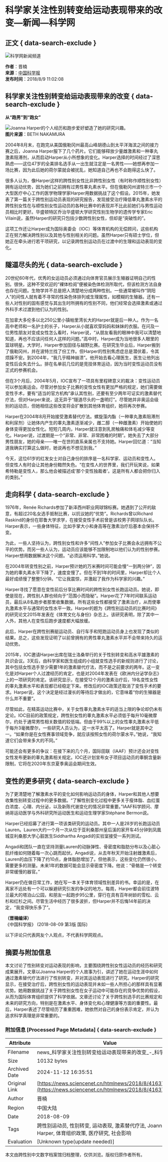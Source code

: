 # 科学家关注性别转变给运动表现带来的改变—新闻—科学网

## 正文 { data-search-exclude }


![科学网新闻频道](/images/news.jpg)

**作者**：晋楠  
**来源**：[中国科学报](http://www.sciencenet.cn/dz/dznews_photo.aspx)  
**发布时间**：2018/8/9 11:02:08  

## 科学家关注性别转变给运动表现带来的改变 { data-search-exclude }

**从“跑男”到“跑女”**

![Joanna Harper的个人经历和跑步爱好塑造了她的研究兴趣。](https://example.com/image.jpg)  
**图片来源**：BETH NAKAMURA

2004年8月末，在跑完从美国俄勒冈州最高山峰胡德山到太平洋海滨之间的接力赛之后，Joanna Harper服下了几个药片。它们能够释放少量雌激素和一种睾丸激素阻滞剂，从而启动Harper从小所想象的变化。Harper选择的时间经过了深思熟虑——这位47岁的全美排名选手从一出生就注定是一名男性——她想再参加一场比赛，因为此后她的荷尔蒙就会被扰乱，她知道自己再也不会跑得这么快了。

很多人认为，像Harper这样的跨性别女性比非跨性别女性（有时称作顺性别女性）拥有运动优势，因为她们之前拥有过男性睾丸素水平。但在俄勒冈州波特兰市一个大型医疗中心工作的医学物理学家Harper用数据挑战了这个假设。2015年，她发表了第一篇关于跨性别运动员表现的研究报告，发现接受治疗降低睾丸激素水平的跨性别女性在与顺性别女性运动员的各种比赛中的表现并不比此前她们与男性运动员相比时更好。华盛顿特区乔治华盛顿大学研究性别生物学的遗传学专家Eric Vilain说，虽然Harper的研究只包括少数跨性别女性，但却是“突破性的”。

这项工作还让Harper成为国际奥委会（IOC）等体育机构的无偿顾问，这些机构正在努力解决跨性别以及其他与性别相关的问题。虽然Harper只有硕士学位，但她正在牵头进行若干项研究，以记录跨性别运动员在过渡中的生理和运动表现的变化。

## **隧道尽头的光** { data-search-exclude }

20世纪60年代，优秀的女运动员必须通过向体育官员展示生殖器证明自己的性别。很快，这种不受欢迎的“裸体检阅”便被染色体检测所取代，但该检测方法自身也存在问题。生物学并不总是把人清楚地分成两种性别。一些通常被叫作“阴阳人”的间性人就有着不寻常的性染色体排列或生理属性，如模糊的生殖器。还有一些人对性别的固有感觉与其出生时所拥有的性别不同，他们经常会选择激素或通过外科手术过渡到他们认为的性别。

在加拿大多伦多以北250公里小镇帕里湾长大的Harper就是后一种人。作为一名高中老师和一名护士的长子，Harper从小就喜欢穿妈妈和妹妹的衣服。在问及一位男性朋友对变成女性怎么看时，Harper说，“从朋友看我的眼神中我可以清楚地知道，再也不应该问任何人这样的问题。”高中时，Harper成为当地很多人眼里的篮球明星。大学时，Harper参加田径与越野比赛。在研究生毕业后，Harper搬到了俄勒冈州，并在波特兰找了份工作。但Harper的性别焦虑症总是潜伏着，令其烦躁不安。到2004年，“我几乎精神崩溃”。他开始去看心理医生，医生让他列出变性后会失去什么。排在名单前几位的是竞技体育运动，因为当时变性运动员没有正式的参赛机会。

但在3个月后，2004年5月，IOC宣布了一项具有里程碑意义的裁决：变性运动员可以参加奥运会。尽管对参加女子比赛的变性女性有更加严格的规定，她们需要做变性手术，要有“适当的官方机构”承认其性别，还要有至少两年可证实的激素替代疗法，但对Harper来说，这无异于“隧道尽头的一盏明灯”。尽管她并非奥运会级别的运动员，但她相信这些改变将会扩散到其他体育组织，她将再次参赛。

Harper在2004年8月开始接受激素替代疗法。螺旋藻内酯（一种睾丸激素阻滞剂和利尿剂）让她体内产生的睾丸激素逐渐减少，雌二醇（一种雌激素）开始使她的身体变得更加女性化。短短几周内，Harper就注意到乳房触痛和体毛减少等变化。Harper说，过渡期是一个“非常、非常、非常困难的时期”。她失去了大部分男性朋友，她的母亲——唯一在世的直系亲属也不支持她。Harper回忆道：“当知道我确实打算这么做时，她说再也不想见到我。”

今天，这位61岁的红发女士对自己身份的排序是一名科学家、运动员和变性人。但变性人有时会让其他身份黯然失色。“在变性人的世界里，我们开玩笑说，如果希特勒是变性人，那么他会被描述成‘那个变性独裁者’。这是所有人都会把你归入的类别。”

## **走向科学** { data-search-exclude }

1976年，Renée Richards参加了新泽西州职业网球锦标赛。她遇到了公开的敌意，有超过20名女选手抵制比赛，以抗议她的“优势”。Richards曾以Richard Raskind的身份在耶鲁大学求学，在接受变性手术前曾是该校男子网球队队长。Harper表示，一些身体特征，比如手掌大小和身高等在激素治疗后基本会保持不变。

为此，一些人坚持认为，跨性别女性和许多“间性人”参加女子比赛会永远拥有不公平的优势。而另一些人认为，运动员应该能够不加限制地以他们认为的性别参赛。Harper想用数据解决这个问题。“必须运用科学。”她说。

在2004年转变性别之前，Harper预计她的万米赛时间可能会慢“一到两分钟”，因为她的睾丸素水平下降了，速度变慢了。但在不到1年的时间里，Harper却比个人最好成绩慢了整整5分钟。“它让我震惊，并激起了我作为科学家的兴趣。”

Harper寻找了愿意在变性前后分享比赛时间的跨性别女性长跑运动员。她说，即使是现在，跨性别人群也倾向于“范围小而隐秘”。Harper花了7年时间联系运动员，最后从8名跑步者那里收集数据。所有这些女性都接受了激素治疗，从而使睾丸激素水平与通常的女性水平一致。Harper的题为《跨性别运动员的比赛时间》的研究论文2015年发表在《体育文化与身份》杂志上。该研究表明，除了其中一人外，其他人在变性后跑步速度都大幅放缓。

此后，Harper在跨性别赛艇运动员、自行车手和短跑运动员身上也发现了类似的结果。总之，这些发现证明了以前曾拥有的男性睾丸激素水平并不会带来持久的运动优势。

2015年，IOC邀请Harper出席在瑞士洛桑举行的关于性别转变和高水平雄激素的共识会议。3天后，由科学家和医生组成的小组就变性选手的新规则进行了讨论，其中包括女性选手至少需要1年的激素替代疗法，而不是之前要求的两年。这一变化是对Harper个人过渡经历的肯定，也是对2004年发表在《欧洲内分泌学杂志》上的一项研究的肯定。该研究显示，在接受12个月的激素治疗后，19名变性女性的睾丸激素水平和表现都已经稳定下来。修改后的IOC政策还取消了变性手术的要求。Harper说，这个决定是经过漫长的等待后才做出的，它意味着“你的生殖器是什么并不重要”。

尽管如此，在精英运动比赛中，关于女性睾丸激素水平的适当上限的争论却仍未有定论。IOC目前的政策规定，跨性别女性的睾丸激素水平必须低于每升10毫微摩尔，约处于通常男性相关数值的较低端。但由于99%以上的女性睾丸激素水平低于每升3毫微摩尔，一些研究人员认为，这一水平太高了。Harper就是其中之一。“如果你是在女性赛事领域竞争，就应该按照女性的荷尔蒙水平。”她说，“我知道它们会带来多大的不同。”

可能还会有更多的争议：在接下来的几个月，国际田联（IAAF）预计还会对变性女性发布更新的睾丸激素相关规定。IOC还计划宣布女子项目运动员的睾酮含量新限制，它将在2020年东京夏季奥运会期间生效。

## **变性的更多研究** { data-search-exclude }

为了更清楚地了解激素水平的变化如何影响运动员的身体，Harper和其他人想要收集性别转变过程中的更多数据。“了解性别变化过程中更多关于瘦体脂、血红蛋白浓度、心理、内分泌，以及新陈代谢变化的情况非常重要。”IAAF科学顾问、摩纳哥运动医学与外科研究所运动医生和运动生理学家Stéphane Bermon说。

Harper已经招募了进行第一项该类研究的运动员。其中一人是28岁的长跑运动员Lauren。Lauren大约一个月一次从位于亚利桑那州皇后溪的家开车45分钟到凤凰城亚利桑那大学心脏医生Siddhartha Angadi的实验室接受一系列测试。

Angadi和团队一直在坚持测量Lauren的动脉弹性、骨密度和脂肪分布以及心脏心肌纤维如何随着每一次心跳而起伏。Angadi说，从去年秋天开始注射雌激素后，Lauren的血压下降了约10点，身体脂肪增加了。但他表示，这些变化仍然很小，需要更多的测量。未来1年的数据可能会显示骨密度下降。他说：“骨骼是一个转变非常缓慢的器官。”

Harper仍在做日常工作，她在写一本关于体育领域性别差异的书。幸运的是，在离家不远处有一个可以躲避研究引发的争议的地方。每周，Harper都会前往波特兰最大的塔泊山公园，和朋友一起跑步95公里，穿行在具有百年树龄的雪松、云杉和红杉之间。尽管生活中经历了很多波折，但Harper并不后悔14年前的决定，“我变得快乐多了”。 

**（晋楠编译）**  
《中国科学报》 (2018-08-09 第3版 国际)  

以下评论只代表网友个人观点，不代表科学网观点。

## 摘要与附加信息

<!-- tcd_abstract -->
本文讨论了性别转变对运动表现的影响，主要围绕跨性别女性运动员的经历和研究成果展开。文章以Joanna Harper的个人故事为引，讲述了她在运动生涯中如何通过激素替代疗法进行了性别转变，并对其运动表现进行了研究。Harper的研究显示，在接受治疗后，跨性别女性的运动表现并未如一些人所担心的那样具有显著优势。她用数据挑战了关于跨性别女性在女子运动中可能存在的竞争优势的假设，从而为国际体育组织提供了科学依据。文章还讨论了关于跨性别选手的比赛规定和未来的研究方向，特别是在激素水平、身体变化和心理健康等方面的重要性。最后，Harper表述了尽管经历了重重困难，她依然对自己的身份表示肯定，并认为追求科学真理是非常重要的。
<!-- tcd_abstract_end -->

### 附加信息 [Processed Page Metadata] { data-search-exclude }

| Attribute       | Value                                  |
|-----------------|----------------------------------------|
| Filename        | news_科学家关注性别转变给运动表现带来的改变_-_科学网.md                             |
| Size            | 10132 bytes                           |
| Archived Date   | 2024-11-12 16:35:51                             |
| Original Link   | [https://news.sciencenet.cn/htmlnews/2018/8/416379.shtm](https://news.sciencenet.cn/htmlnews/2018/8/416379.shtm)                       |
| Author          | 晋楠                               |
| Region          | 中国大陆                               |
| Date            | 2018-08-09                                 |
| Tags            | 跨性别运动员, 性别转变, 运动表现, 激素替代疗法, Joanna Harper, 体育组织政策, 医疗研究, 社会影响                                 |
| Evaluation            | [Unknown type(update needed)]                                 |
<!-- tcd_table_end -->

本文由跨性别中文数字档案馆归档整理，仅供浏览。版权归原作者所有。
